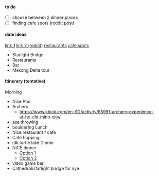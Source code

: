 #### to do
 - [ ] choose between 2 dinner places
 - [ ] finding cafe spots (reddit post)
#### date ideas
[link 1](https://www.holidaysforcouples.travel/what-to-do-and-see-in-ho-chi-minh-city/)
[link 2 (reddit)](https://www.reddit.com/r/VietNam/comments/1cnxwwn/what_are_some_fun_or_adventurous_activitiesthings/)
[restaurants](https://www.reddit.com/r/VietNam/comments/16sghuo/best_fine_dining_experience_in_saigonhcmc/)
[cafe spots](https://www.reddit.com/r/VietNam/comments/1dzm0ui/whats_your_favorite_coffee_shop_in_ho_chi_minh/?rdt=63354)

 - Starlight Bridge
 - Restaurants
 - Bar
 - Mekong Delta tour

#### Itinerary (tentative)
Morning
 - Nice Pho
 - Archery
	 - https://www.klook.com/en-SG/activity/65991-archery-experience-at-ho-chi-minh-city/
 - axe throwing
 - bouldering
 Lunch
  - Nice restaurant / cafe
  - Cafe hopping
  - idk turtle lake
Dinner
 - NICE dinner
	 - [Option 1](http://quincesaigon.com/)
	 - [Option 2](https://www.elginsgn.com/)
 - video game bar
 - Cathedral/starlight bridge for nye








